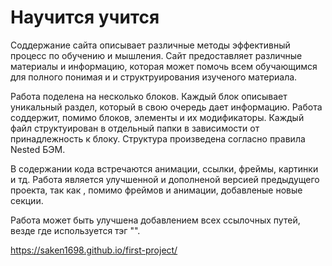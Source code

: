 # Научится учится

Соддержание сайта описывает различные методы эффективный процесс по обучению и мышления. Сайт предоставляет различные материалы и информацию, которая может помочь всем обучающимся для полного понимая и и структруирования изученого материала.  

Работа поделена на несколько блоков. Каждый блок описывает уникальный раздел, который в свою очередь дает информацию. Работа соддержит, помимо блоков, элементы и их модификаторы. Каждый файл структуирован в отдельный папки в зависимости от принадлежность к блоку. Структура произведена согласно правила Nested БЭМ.

В содержании кода встречаются анимации, ссылки, фреймы, картинки и тд. Работа является улучшенной и дополненой версией предыдущего проекта, так как , помимо фреймов и анимации, добавленые новые секции.

Работа может быть улучшена добавлением всех ссылочных путей, везде где используется тэг "<a>".
  
  https://saken1698.github.io/first-project/
